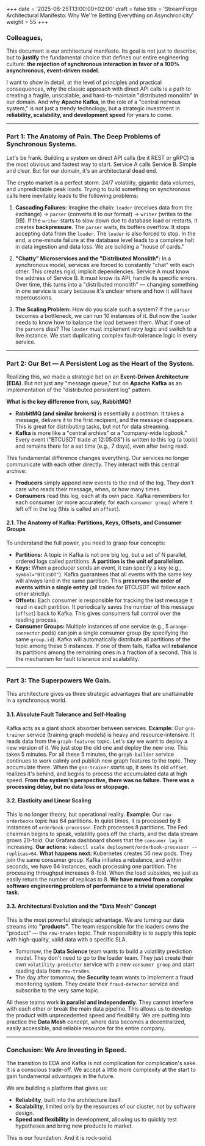 +++
date = '2025-08-25T13:00:00+02:00'
draft = false
title = 'StreamForge Architectural Manifesto: Why We''re Betting Everything on Asynchronicity'
weight = 55
+++

### Colleagues,

This document is our architectural manifesto. Its goal is not just to describe, but to **justify** the fundamental choice that defines our entire engineering culture: **the rejection of synchronous interaction in favor of a 100% asynchronous, event-driven model**.

I want to show in detail, at the level of principles and practical consequences, why the classic approach with direct API calls is a path to creating a fragile, unscalable, and hard-to-maintain "distributed monolith" in our domain. And why **Apache Kafka**, in the role of a "central nervous system," is not just a trendy technology, but a strategic investment in **reliability, scalability, and development speed** for years to come.

---

### Part 1: The Anatomy of Pain. The Deep Problems of Synchronous Systems.

Let's be frank. Building a system on direct API calls (be it REST or gRPC) is the most obvious and fastest way to start. Service A calls Service B. Simple and clear. But for our domain, it's an architectural dead end.

The crypto market is a perfect storm: 24/7 volatility, gigantic data volumes, and unpredictable peak loads. Trying to build something on synchronous calls here inevitably leads to the following problems:

1.  **Cascading Failures:** Imagine the chain: `loader` (receives data from the exchange) -> `parser` (converts it to our format) -> `writer` (writes to the DB). If the `writer` starts to slow down due to database load or restarts, it creates **backpressure**. The `parser` waits, its buffers overflow. It stops accepting data from the `loader`. The `loader` is also forced to stop. In the end, a one-minute failure at the database level leads to a complete halt in data ingestion and data loss. We are building a "house of cards."

2.  **"Chatty" Microservices and the "Distributed Monolith":** In a synchronous model, services are forced to constantly "chat" with each other. This creates rigid, implicit dependencies. Service A must know the address of Service B. It must know its API, handle its specific errors. Over time, this turns into a "distributed monolith" — changing something in one service is scary because it's unclear where and how it will have repercussions.

3.  **The Scaling Problem:** How do you scale such a system? If the `parser` becomes a bottleneck, we can run 10 instances of it. But now the `loader` needs to know how to balance the load between them. What if one of the `parser`s dies? The `loader` must implement retry logic and switch to a live instance. We start duplicating complex fault-tolerance logic in every service.

---

### Part 2: Our Bet — A Persistent Log as the Heart of the System.

Realizing this, we made a strategic bet on an **Event-Driven Architecture (EDA)**. But not just any "message queue," but on **Apache Kafka** as an implementation of the "distributed persistent log" pattern.

**What is the key difference from, say, RabbitMQ?**
-   **RabbitMQ (and similar brokers)** is essentially a postman. It takes a message, delivers it to the first recipient, and the message disappears. This is great for distributing tasks, but not for data streaming.
-   **Kafka** is more like a "central archive" or a "company-wide logbook." Every event ("BTCUSDT trade at 12:05:03") is written to this log (a topic) and remains there for a set time (e.g., 7 days), even after being read.

This fundamental difference changes everything. Our services no longer communicate with each other directly. They interact with this central archive:
-   **Producers** simply append new events to the end of the log. They don't care who reads their message, when, or how many times.
-   **Consumers** read this log, each at its own pace. Kafka remembers for each consumer (or more accurately, for each `consumer group`) where it left off in the log (this is called an `offset`).

#### 2.1. The Anatomy of Kafka: Partitions, Keys, Offsets, and Consumer Groups

To understand the full power, you need to grasp four concepts:
-   **Partitions:** A topic in Kafka is not one big log, but a set of N parallel, ordered logs called partitions. **A partition is the unit of parallelism.**
-   **Keys:** When a producer sends an event, it can specify a key (e.g., `symbol="BTCUSDT"`). Kafka guarantees that all events with the same key will always land in the same partition. This **preserves the order of events within a single entity** (all trades for BTCUSDT will follow each other strictly).
-   **Offsets:** Each consumer is responsible for tracking the last message it read in each partition. It periodically saves the number of this message (`offset`) back to Kafka. This gives consumers full control over the reading process.
-   **Consumer Groups:** Multiple instances of one service (e.g., 5 `arango-connector` pods) can join a single consumer group (by specifying the same `group.id`). Kafka will automatically distribute all partitions of the topic among these 5 instances. If one of them fails, Kafka will **rebalance** its partitions among the remaining ones in a fraction of a second. This is the mechanism for fault tolerance and scalability.

---

### Part 3: The Superpowers We Gain.

This architecture gives us three strategic advantages that are unattainable in a synchronous world.

#### 3.1. Absolute Fault Tolerance and Self-Healing

Kafka acts as a giant shock absorber between services.
**Example:** Our `gnn-trainer` service (training graph models) is heavy and resource-intensive. It reads data from the `graph-features` topic. Let's say we want to deploy a new version of it. We just stop the old one and deploy the new one. This takes 5 minutes. For all these 5 minutes, the `graph-builder` service continues to work calmly and publish new graph features to the topic. They accumulate there. When the `gnn-trainer` starts up, it sees its old `offset`, realizes it's behind, and begins to process the accumulated data at high speed. **From the system's perspective, there was no failure. There was a processing delay, but no data loss or stoppage.**

#### 3.2. Elasticity and Linear Scaling

This is no longer theory, but operational reality.
**Example:** Our `raw-orderbooks` topic has 64 partitions. In quiet times, it is processed by 8 instances of `orderbook-processor`. Each processes 8 partitions. The Fed chairman begins to speak, volatility goes off the charts, and the data stream grows 20-fold. Our Grafana dashboard shows that the `consumer lag` is increasing.
**Our actions:** `kubectl scale deployment/orderbook-processor --replicas=64`.
**What happens next:** Kubernetes creates 56 new pods. They join the same consumer group. Kafka initiates a rebalance, and within seconds, we have 64 instances, each processing one partition. The processing throughput increases 8-fold. When the load subsides, we just as easily return the number of replicas to 8. **We have moved from a complex software engineering problem of performance to a trivial operational task.**

#### 3.3. Architectural Evolution and the "Data Mesh" Concept

This is the most powerful strategic advantage. We are turning our data streams into **"products"**.
The team responsible for the loaders owns the "product" — the `raw-trades` topic. Their responsibility is to supply this topic with high-quality, valid data with a specific SLA.
-   Tomorrow, the **Data Science** team wants to build a volatility prediction model. They don't need to go to the loader team. They just create their own `volatility-predictor` service with a new `consumer group` and start reading data from `raw-trades`.
-   The day after tomorrow, the **Security** team wants to implement a fraud monitoring system. They create their `fraud-detector` service and subscribe to the very same topic.

All these teams work **in parallel and independently**. They cannot interfere with each other or break the main data pipeline. This allows us to develop the product with unprecedented speed and flexibility. We are putting into practice the **Data Mesh** concept, where data becomes a decentralized, easily accessible, and reliable resource for the entire company.

---

### Conclusion: We Are Investing in Speed.

The transition to EDA and Kafka is not complication for complication's sake. It is a conscious trade-off. We accept a little more complexity at the start to gain fundamental advantages in the future.

We are building a platform that gives us:
-   **Reliability**, built into the architecture itself.
-   **Scalability**, limited only by the resources of our cluster, not by software design.
-   **Speed and flexibility** in development, allowing us to quickly test hypotheses and bring new products to market.

This is our foundation. And it is rock-solid.
